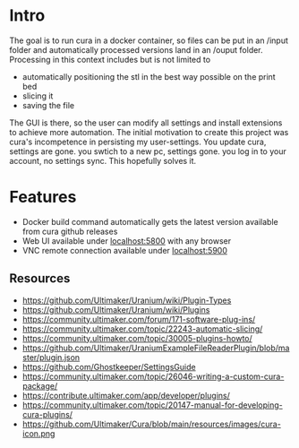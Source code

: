 # Intro
The goal is to run cura in a docker container, so files can be put in an /input folder and automatically processed versions land in an /ouput folder.
Processing in this context includes but is not limited to  
- automatically positioning the stl in the best way possible on the print bed
- slicing it
- saving the file

The GUI is there, so the user can modify all settings and install extensions to achieve more automation.
The initial motivation to create this project was cura's incompetence in persisting my user-settings. You update cura, settings are gone. you swtich to a new pc, settings gone. you log in to your account, no settings sync. This hopefully solves it.

# Features
- Docker build command automatically gets the latest version available from cura github releases
- Web UI available under [localhost:5800](http://localhost:5800) with any browser
- VNC remote connection available under [localhost:5900](http://localhost:5900)

## Resources
- https://github.com/Ultimaker/Uranium/wiki/Plugin-Types
- https://github.com/Ultimaker/Uranium/wiki/Plugins
- https://community.ultimaker.com/forum/171-software-plug-ins/
- https://community.ultimaker.com/topic/22243-automatic-slicing/
- https://community.ultimaker.com/topic/30005-plugins-howto/
- https://github.com/Ultimaker/UraniumExampleFileReaderPlugin/blob/master/plugin.json
- https://github.com/Ghostkeeper/SettingsGuide
- https://community.ultimaker.com/topic/26046-writing-a-custom-cura-package/
- https://contribute.ultimaker.com/app/developer/plugins/
- https://community.ultimaker.com/topic/20147-manual-for-developing-cura-plugins/
- https://github.com/Ultimaker/Cura/blob/main/resources/images/cura-icon.png
